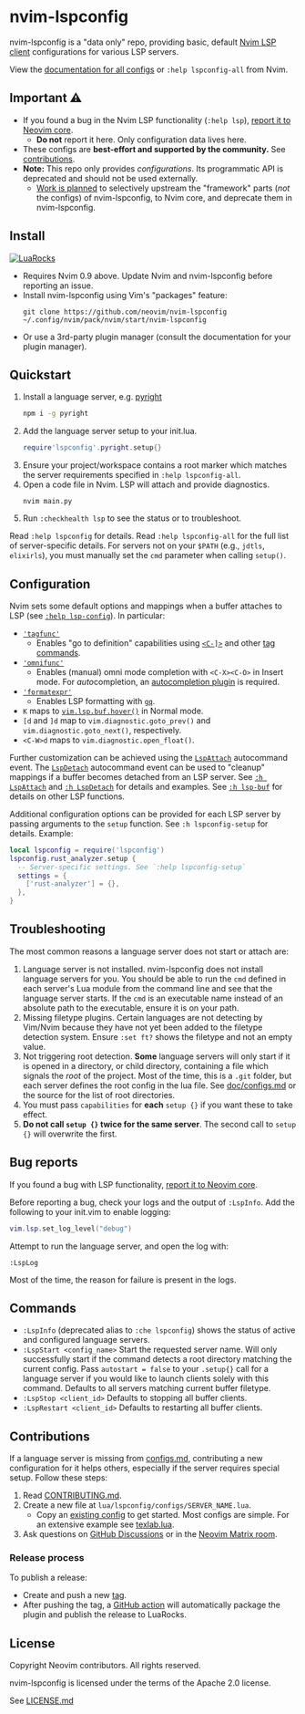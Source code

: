 # nvim-lspconfig

nvim-lspconfig is a "data only" repo, providing basic, default [Nvim LSP client](https://neovim.io/doc/user/lsp.html)
configurations for various LSP servers.

View the [documentation for all configs](doc/configs.md) or `:help lspconfig-all` from Nvim.

## Important ⚠️

* If you found a bug in the Nvim LSP functionality (`:help lsp`), [report it to Neovim core](https://github.com/neovim/neovim/issues/new?assignees=&labels=bug%2Clsp&template=lsp_bug_report.yml).
    * **Do not** report it here. Only configuration data lives here.
* These configs are **best-effort and supported by the community.** See [contributions](#contributions).
* **Note:** This repo only provides *configurations*. Its programmatic API is deprecated and should not be used externally.
    * [Work is planned](https://github.com/neovim/neovim/issues/28479) to selectively upstream the
      "framework" parts (*not* the configs) of nvim-lspconfig, to Nvim core, and deprecate them in
      nvim-lspconfig.

## Install

[![LuaRocks](https://img.shields.io/luarocks/v/neovim/nvim-lspconfig?logo=lua&color=purple)](https://luarocks.org/modules/neovim/nvim-lspconfig)

* Requires Nvim 0.9 above. Update Nvim and nvim-lspconfig before reporting an issue.
* Install nvim-lspconfig using Vim's "packages" feature:
  ```
  git clone https://github.com/neovim/nvim-lspconfig ~/.config/nvim/pack/nvim/start/nvim-lspconfig
  ```
* Or use a 3rd-party plugin manager (consult the documentation for your plugin manager).

## Quickstart

1. Install a language server, e.g. [pyright](doc/configs.md#pyright)
   ```bash
   npm i -g pyright
   ```
2. Add the language server setup to your init.lua.
   ```lua
   require'lspconfig'.pyright.setup{}
   ```
3. Ensure your project/workspace contains a root marker which matches the server requirements
   specified in `:help lspconfig-all`.
4. Open a code file in Nvim. LSP will attach and provide diagnostics.
   ```
   nvim main.py
   ```
5. Run `:checkhealth lsp` to see the status or to troubleshoot.

Read `:help lspconfig` for details. Read `:help lspconfig-all` for the full list of server-specific details.
For servers not on your `$PATH` (e.g., `jdtls`, `elixirls`), you must manually set the `cmd` parameter when calling `setup()`.

## Configuration

Nvim sets some default options and mappings when a buffer attaches to LSP (see [`:help lsp-config`][lsp-config]). In particular:

* [`'tagfunc'`][tagfunc]
    - Enables "go to definition" capabilities using [`<C-]>`][tagjump] and other [tag commands][tag-commands].
* [`'omnifunc'`][omnifunc]
    - Enables (manual) omni mode completion with `<C-X><C-O>` in Insert mode. For *auto*completion, an [autocompletion plugin](https://github.com/neovim/nvim-lspconfig/wiki/Autocompletion) is required.
* [`'formatexpr'`][formatexpr]
    - Enables LSP formatting with [`gq`][gq].
* `K` maps to [`vim.lsp.buf.hover()`][vim.lsp.buf.hover] in Normal mode.
* `[d` and `]d` map to `vim.diagnostic.goto_prev()` and `vim.diagnostic.goto_next()`, respectively.
* `<C-W>d` maps to `vim.diagnostic.open_float()`.

[lsp-config]: https://neovim.io/doc/user/lsp.html#lsp-config
[tagfunc]: https://neovim.io/doc/user/tagsrch.html#tag-function
[omnifunc]: https://neovim.io/doc/user/options.html#'omnifunc'
[formatexpr]: https://neovim.io/doc/user/options.html#'formatexpr'
[gq]: https://neovim.io/doc/user/change.html#gq
[vim.lsp.buf.hover]: https://neovim.io/doc/user/lsp.html#vim.lsp.buf.hover()
[tagjump]: https://neovim.io/doc/user/tagsrch.html#CTRL-%5D
[tag-commands]: https://neovim.io/doc/user/tagsrch.html#tag-commands

Further customization can be achieved using the [`LspAttach`][LspAttach] autocommand event.
The [`LspDetach`][LspAttach] autocommand event can be used to "cleanup" mappings if a buffer becomes detached from an LSP server.
See [`:h LspAttach`][LspAttach] and [`:h LspDetach`][LspDetach] for details and examples.
See [`:h lsp-buf`][lsp-buf] for details on other LSP functions.

[LspAttach]: https://neovim.io/doc/user/lsp.html#LspAttach
[LspDetach]: https://neovim.io/doc/user/lsp.html#LspDetach
[lsp-buf]: https://neovim.io/doc/user/lsp.html#lsp-buf

Additional configuration options can be provided for each LSP server by passing arguments to the `setup` function. See `:h lspconfig-setup` for details. Example:

```lua
local lspconfig = require('lspconfig')
lspconfig.rust_analyzer.setup {
  -- Server-specific settings. See `:help lspconfig-setup`
  settings = {
    ['rust-analyzer'] = {},
  },
}
```

## Troubleshooting

The most common reasons a language server does not start or attach are:

1. Language server is not installed. nvim-lspconfig does not install language servers for you. You should be able to run the `cmd` defined in each server's Lua module from the command line and see that the language server starts. If the `cmd` is an executable name instead of an absolute path to the executable, ensure it is on your path.
2. Missing filetype plugins. Certain languages are not detecting by Vim/Nvim because they have not yet been added to the filetype detection system. Ensure `:set ft?` shows the filetype and not an empty value.
3. Not triggering root detection. **Some** language servers will only start if it is opened in a directory, or child directory, containing a file which signals the *root* of the project. Most of the time, this is a `.git` folder, but each server defines the root config in the lua file. See [doc/configs.md](doc/configs.md) or the source for the list of root directories.
4. You must pass `capabilities` for **each** `setup {}` if you want these to take effect.
5. **Do not call `setup {}` twice for the same server**. The second call to `setup {}` will overwrite the first.

## Bug reports

If you found a bug with LSP functionality, [report it to Neovim core](https://github.com/neovim/neovim/issues/new?assignees=&labels=bug%2Clsp&template=lsp_bug_report.yml).

Before reporting a bug, check your logs and the output of `:LspInfo`. Add the following to your init.vim to enable logging:

```lua
vim.lsp.set_log_level("debug")
```

Attempt to run the language server, and open the log with:

```
:LspLog
```
Most of the time, the reason for failure is present in the logs.

## Commands

* `:LspInfo` (deprecated alias to `:che lspconfig`) shows the status of active and configured language servers.
* `:LspStart <config_name>` Start the requested server name. Will only successfully start if the command detects a root directory matching the current config. Pass `autostart = false` to your `.setup{}` call for a language server if you would like to launch clients solely with this command. Defaults to all servers matching current buffer filetype.
* `:LspStop <client_id>` Defaults to stopping all buffer clients.
* `:LspRestart <client_id>` Defaults to restarting all buffer clients.

## Contributions

If a language server is missing from [configs.md](doc/configs.md), contributing
a new configuration for it helps others, especially if the server requires special setup. Follow these steps:

1. Read [CONTRIBUTING.md](CONTRIBUTING.md).
2. Create a new file at `lua/lspconfig/configs/SERVER_NAME.lua`.
    - Copy an [existing config](https://github.com/neovim/nvim-lspconfig/blob/master/lua/lspconfig/configs/)
      to get started. Most configs are simple. For an extensive example see
      [texlab.lua](https://github.com/neovim/nvim-lspconfig/blob/master/lua/lspconfig/configs/texlab.lua).
3. Ask questions on [GitHub Discussions](https://github.com/neovim/neovim/discussions) or in the [Neovim Matrix room](https://app.element.io/#/room/#neovim:matrix.org).

### Release process

To publish a release:

- Create and push a new [tag](https://github.com/neovim/nvim-lspconfig/tags).
- After pushing the tag, a [GitHub action](./.github/workflows/release.yml)
  will automatically package the plugin and publish the release to LuaRocks.

## License

Copyright Neovim contributors. All rights reserved.

nvim-lspconfig is licensed under the terms of the Apache 2.0 license.

See [LICENSE.md](./LICENSE.md)
